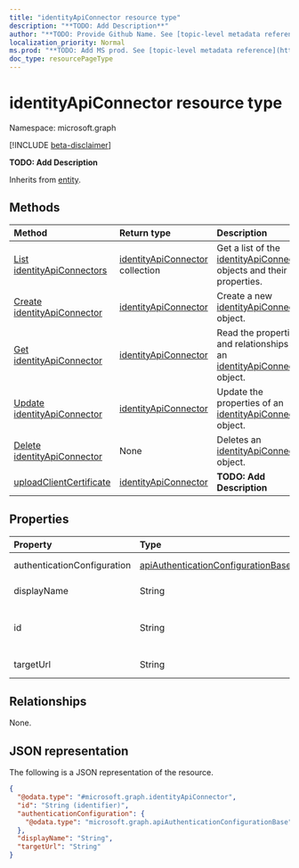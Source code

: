 ```yaml
---
title: "identityApiConnector resource type"
description: "**TODO: Add Description**"
author: "**TODO: Provide Github Name. See [topic-level metadata reference](https://msgo.azurewebsites.net/add/document/guidelines/metadata.html#topic-level-metadata)**"
localization_priority: Normal
ms.prod: "**TODO: Add MS prod. See [topic-level metadata reference](https://msgo.azurewebsites.net/add/document/guidelines/metadata.html#topic-level-metadata)**"
doc_type: resourcePageType
---
```


# identityApiConnector resource type

Namespace: microsoft.graph

[!INCLUDE [beta-disclaimer](../../includes/beta-disclaimer.md)]

**TODO: Add Description**


Inherits from [entity](../resources/entity.md).

## Methods
|Method|Return type|Description|
|:---|:---|:---|
|[List identityApiConnectors](../api/identityapiconnector-list.md)|[identityApiConnector](../resources/identityapiconnector.md) collection|Get a list of the [identityApiConnector](../resources/identityapiconnector.md) objects and their properties.|
|[Create identityApiConnector](../api/identityapiconnector-create.md)|[identityApiConnector](../resources/identityapiconnector.md)|Create a new [identityApiConnector](../resources/identityapiconnector.md) object.|
|[Get identityApiConnector](../api/identityapiconnector-get.md)|[identityApiConnector](../resources/identityapiconnector.md)|Read the properties and relationships of an [identityApiConnector](../resources/identityapiconnector.md) object.|
|[Update identityApiConnector](../api/identityapiconnector-update.md)|[identityApiConnector](../resources/identityapiconnector.md)|Update the properties of an [identityApiConnector](../resources/identityapiconnector.md) object.|
|[Delete identityApiConnector](../api/identityapiconnector-delete.md)|None|Deletes an [identityApiConnector](../resources/identityapiconnector.md) object.|
|[uploadClientCertificate](../api/identityapiconnector-uploadclientcertificate.md)|[identityApiConnector](../resources/identityapiconnector.md)|**TODO: Add Description**|

## Properties
|Property|Type|Description|
|:---|:---|:---|
|authenticationConfiguration|[apiAuthenticationConfigurationBase](../resources/apiauthenticationconfigurationbase.md)|**TODO: Add Description**|
|displayName|String|**TODO: Add Description**|
|id|String|**TODO: Add Description** Inherited from [entity](../resources/entity.md).|
|targetUrl|String|**TODO: Add Description**|

## Relationships
None.

## JSON representation
The following is a JSON representation of the resource.
<!-- {
  "blockType": "resource",
  "keyProperty": "id",
  "@odata.type": "microsoft.graph.identityApiConnector",
  "baseType": "microsoft.graph.entity",
  "openType": false
}
-->
``` json
{
  "@odata.type": "#microsoft.graph.identityApiConnector",
  "id": "String (identifier)",
  "authenticationConfiguration": {
    "@odata.type": "microsoft.graph.apiAuthenticationConfigurationBase"
  },
  "displayName": "String",
  "targetUrl": "String"
}
```

